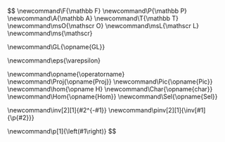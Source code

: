 $$
\newcommand\F{\mathbb F}
\newcommand\P{\mathbb P}
\newcommand\A{\mathbb A}
\newcommand\T{\mathbb T}
\newcommand\msO{\mathscr O}
\newcommand\msL{\mathscr L}
\newcommand\ms{\mathscr}

\newcommand\GL{\opname{GL}}

\newcommand\eps{\varepsilon}

\newcommand\opname{\operatorname}
\newcommand\Proj{\opname{Proj}}
\newcommand\Pic{\opname{Pic}}
\newcommand\hom{\opname H}
\newcommand\Char{\opname{char}}
\newcommand\Hom{\opname{Hom}}
\newcommand\Sel{\opname{Sel}}

\newcommand\inv[2][1]{#2^{-#1}}
\newcommand\pinv[2][1]{\inv[#1]{\p{#2}}}

\newcommand\p[1]{\left(#1\right)}
$$
